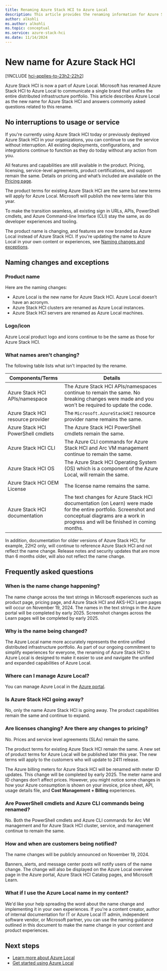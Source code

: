 ```yaml
---
title: Renaming Azure Stack HCI to Azure Local
description: This article provides the renaming information for Azure Stack HCI to Azure Local.
author: alkohli
ms.author: alkohli
ms.topic: conceptual
ms.service: azure-stack-hci
ms.date: 11/14/2024
---
```


# New name for Azure Stack HCI

[!INCLUDE [hci-applies-to-23h2-22h2](includes/hci-applies-to-23h2-22h2.md)]

Azure Stack HCI is now a part of Azure Local. Microsoft has renamed Azure Stack HCI to Azure Local to communicate a single brand that unifies the entire distributed infrastructure portfolio. This article describes Azure Local as the new name for Azure Stack HCI and answers commonly asked questions related to this rename.

## No interruptions to usage or service

If you're currently using Azure Stack HCI today or previously deployed Azure Stack HCI in your organizations, you can continue to use the service without interruption. All existing deployments, configurations, and integrations continue to function as they do today without any action from you.

All features and capabilities are still available in the product. Pricing, licensing, service-level agreements, product certifications, and support remain the same. Details on pricing and what’s included are available on the [Pricing page](https://aka.ms/azloc-pricing).

The product terms for existing Azure Stack HCI are the same but new terms will apply for Azure Local. Microsoft will publish the new terms later this year.

To make the transition seamless, all existing sign in URLs, APIs, PowerShell cmdlets, and Azure Command-line Interface (CLI) stay the same, as do developer experiences and tooling.

<!--For self-service support, look for the topic path of Azure Local. - verify with CSS -->

The product name is changing, and features are now branded as Azure Local instead of Azure Stack HCI. If you're updating the name to Azure Local in your own content or experiences, see [Naming changes and exceptions](#naming-changes-and-exceptions).

## Naming changes and exceptions

### Product name

Here are the naming changes:

- Azure Local is the new name for Azure Stack HCI. Azure Local doesn’t have an acronym.
- Azure Stack HCI clusters are renamed as Azure Local instances.
- Azure Stack HCI servers are renamed as Azure Local machines.

### Logo/icon

Azure Local product logo and icons continue to be the same as those for Azure Stack HCI.

### What names aren't changing?

The following table lists what isn't impacted by the rename.

| Components/Terms | Details |
|---------------------|---------|
| Azure Stack HCI APIs/namespace  | The Azure Stack HCI APIs/namespaces continue to remain the same. No breaking changes were made and you won’t be required to update the code. |
| Azure Stack HCI resource provider        | The `Microsoft.AzureStackHCI` resource provider name remains the same. |
| Azure Stack HCI PowerShell cmdlets | The Azure Stack HCI PowerShell cmdlets remain the same. |
| Azure Stack HCI CLI | The Azure CLI commands for Azure Stack HCI and Arc VM management continue to remain the same.  |
| Azure Stack HCI OS  | The Azure Stack HCI Operating System (OS) which is a component of the Azure Local, will remain the same. |
| Azure Stack HCI OEM License | The license name remains the same. |
| Azure Stack HCI documentation | The text changes for Azure Stack HCI documentation (on Learn) were made for the entire portfolio. Screenshot and conceptual diagrams are a work in progress and will be finished in coming months. |


In addition, documentation for older versions of Azure Stack HCI, for example, 22H2 only, will continue to reference Azure Stack HCI and not reflect the name change. Release notes and security updates that are more than 6 months older, will also not reflect the name change.

## Frequently asked questions

### When is the name change happening?

The name change across the text strings in Microsoft experiences such as product page, pricing page, and Azure Stack HCI and AKS-HCI Learn pages will occur on November 19, 2024. The names in the text strings in the Azure portal will be completed by early 2025. Screenshot changes across the Learn pages will be completed by early 2025.

### Why is the name being changed?

The Azure Local name more accurately represents the entire unified distributed infrastructure portfolio. As part of our ongoing commitment to simplify experiences for everyone, the renaming of Azure Stack HCI to Azure Local is designed to make it easier to use and navigate the unified and expanded capabilities of Azure Local.


### Where can I manage Azure Local?

You can manage Azure Local in the [Azure portal](https://portal.azure.com).

### Is Azure Stack HCI going away?

No, only the name Azure Stack HCI is going away. The product capabilities remain the same and continue to expand.

### Are licenses changing? Are there any changes to pricing?

No. Prices and service level agreements (SLAs) remain the same.

The product terms for existing Azure Stack HCI remain the same. A new set of product terms for Azure Local will be published later this year. The new terms will apply to the customers who will update to 2411 release.

The Azure billing meters for Azure Stack HCI will be renamed with meter ID updates. This change will be completed by early 2025. The meter name and ID changes don’t affect prices. However, you might notice some changes in how your Azure consumption is shown on your invoice, price sheet, API, usage details file, and **Cost Management + Billing** experiences.

### Are PowerShell cmdlets and Azure CLI commands being renamed?

No. Both the PowerShell cmdlets and Azure CLI commands for Arc VM management and for Azure Stack HCI cluster, service, and management continue to remain the same.

### How and when are customers being notified?

The name changes will be publicly announced on November 19, 2024.

Banners, alerts, and message center posts will notify users of the name change. The change will also be displayed on the Azure Local overview page in the Azure portal, Azure Stack HCI Catalog pages, and Microsoft Learn.

### What if I use the Azure Local name in my content?

We'd like your help spreading the word about the name change and implementing it in your own experiences. If you're a content creator, author of internal documentation for IT or Azure Local IT admin, independent software vendor, or Microsoft partner, you can use the naming guidance outlined in this document to make the name change in your content and product experiences.

## Next steps

- [Learn more about Azure Local](./overview.md)
- [Get started using Azure Local](./deploy/deployment-introduction.md)

